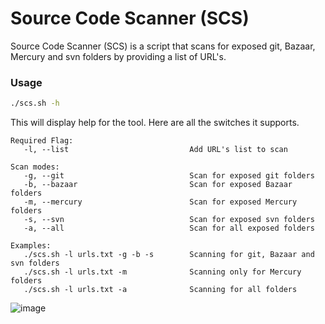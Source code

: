 # Source Code Scanner (SCS)

Source Code Scanner (SCS) is a script that scans for exposed git, Bazaar, Mercury and svn folders by providing a list of URL's.

### Usage

```sh
./scs.sh -h
```
This will display help for the tool. Here are all the switches it supports.

```
Required Flag: 
   -l, --list                           Add URL's list to scan

Scan modes: 
   -g, --git                            Scan for exposed git folders
   -b, --bazaar                         Scan for exposed Bazaar folders
   -m, --mercury                        Scan for exposed Mercury folders
   -s, --svn                            Scan for exposed svn folders
   -a, --all                            Scan for all exposed folders

Examples: 
   ./scs.sh -l urls.txt -g -b -s        Scanning for git, Bazaar and svn folders
   ./scs.sh -l urls.txt -m              Scanning only for Mercury folders
   ./scs.sh -l urls.txt -a              Scanning for all folders
   ```

![image](https://user-images.githubusercontent.com/80685782/178265579-9ebeeeba-2569-4f0b-9433-5f7b2b2adac5.png)



